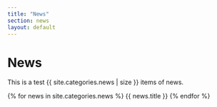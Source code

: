 ```yaml
---
title: "News"
section: news
layout: default
---
```


News
======================

This is a test {{ site.categories.news | size }} items of news.

{% for news in site.categories.news %}
{{ news.title }}
{% endfor %}